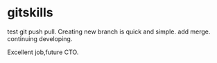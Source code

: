 # gitskills
test git push pull. 
Creating new branch is quick and simple.
add merge.
continuing developing.

Excellent job,future CTO.
